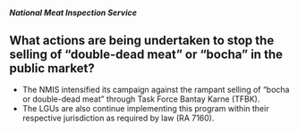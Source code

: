 ##### National Meat Inspection Service

## What actions are being undertaken to stop the selling of “double-dead meat” or “bocha” in the public market?


 - The NMIS intensified its campaign against the rampant selling of “bocha or double-dead meat” through Task Force Bantay Karne (TFBK).  
 - The LGUs are also continue implementing this program within their respective jurisdiction as required by law (RA 7160).
